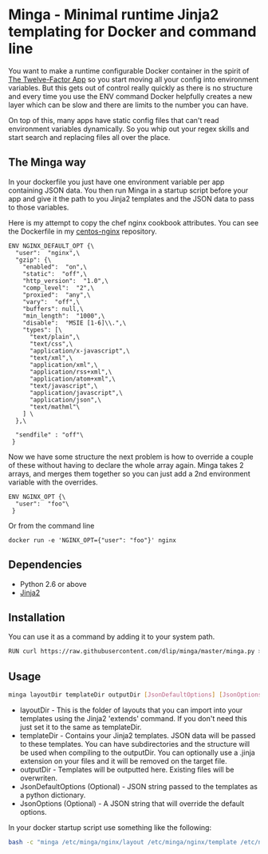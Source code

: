 # Minga - Minimal runtime Jinja2 templating for Docker and command line


You want to make a runtime configurable Docker container in the spirit of [The Twelve-Factor App](http://12factor.net) so you start moving all your config into environment variables. But this gets out of control really quickly as there is no structure and every time you use the ENV command Docker helpfully creates a new layer which can be slow and there are limits to the number you can have.

On top of this, many apps have static config files that can't read environment variables dynamically. So you whip out your regex skills and start search and replacing files all over the place.

## The Minga way

In your dockerfile you just have one environment variable per app containing JSON data. You then run Minga in a startup script before your app and give it the path to you Jinja2 templates and the JSON data to pass to those variables.

Here is my attempt to copy the chef nginx cookbook attributes. You can see the Dockerfile in my [centos-nginx](https://github.com/dlip/dockerfiles/tree/master/centos-nginx) repository.

```
ENV NGINX_DEFAULT_OPT {\ 
  "user":  "nginx",\ 
  "gzip": {\ 
    "enabled":  "on",\ 
    "static":  "off",\ 
    "http_version":  "1.0",\ 
    "comp_level":  "2",\ 
    "proxied":  "any",\ 
    "vary":  "off",\ 
    "buffers": null,\ 
    "min_length":  "1000",\ 
    "disable":  "MSIE [1-6]\\.",\ 
    "types": [\ 
      "text/plain",\ 
      "text/css",\ 
      "application/x-javascript",\ 
      "text/xml",\ 
      "application/xml",\ 
      "application/rss+xml",\ 
      "application/atom+xml",\ 
      "text/javascript",\ 
      "application/javascript",\ 
      "application/json",\ 
      "text/mathml"\ 
    ] \ 
  },\ 
 
  "sendfile" : "off"\ 
 }

```

Now we have some structure the next problem is how to override a couple of these without having to declare the whole array again. Minga takes 2 arrays, and merges them together so you can just add a 2nd environment variable with the overrides.

```
ENV NGINX_OPT {\ 
  "user":  "foo"\ 
 }

```

Or from the command line

```
docker run -e 'NGINX_OPT={"user": "foo"}' nginx
```



## Dependencies

* Python 2.6 or above
* [Jinja2](http://jinja.pocoo.org)

## Installation

You can use it as a command by adding it to your system path.

```sh
RUN curl https://raw.githubusercontent.com/dlip/minga/master/minga.py > /usr/bin/minga && chmod +x /usr/bin/minga 
```

## Usage

```sh
minga layoutDir templateDir outputDir [JsonDefaultOptions] [JsonOptions]
```
* layoutDir - This is the folder of layouts that you can import into your templates using the Jinja2 'extends' command. If you don't need this just set it to the same as templateDir.
* templateDir - Contains your Jinja2 templates. JSON data will be passed to these templates. You can have subdirectories and the structure will be used when compiling to the outputDir. You can optionally use a .jinja extension on your files and it will be removed on the target file.
* outputDir - Templates will be outputted here. Existing files will be overwriten.
* JsonDefaultOptions (Optional) - JSON string passed to the templates as a python dictionary.
* JsonOptions (Optional) - A JSON string that will override the default options.

In your docker startup script use something like the following:

```sh
bash -c "minga /etc/minga/nginx/layout /etc/minga/nginx/template /etc/nginx '$NGINX_DEFAULT_OPT' '$NGINX_OPT'" 
```
